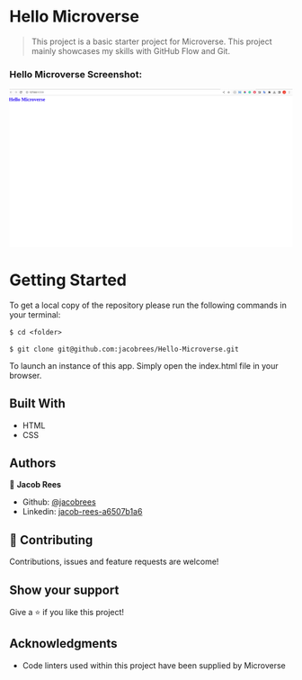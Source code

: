 # Hello Microverse

> This project is a basic starter project for Microverse. This project mainly showcases my skills with GitHub Flow and Git.

### Hello Microverse Screenshot:

![](screenshot/Screenshot.png)

# Getting Started

To get a local copy of the repository please run the following commands in your terminal:

```
$ cd <folder>
```

```
$ git clone git@github.com:jacobrees/Hello-Microverse.git
```

To launch an instance of this app. Simply open the index.html file in your browser.

## Built With

- HTML
- CSS

## Authors

👤 **Jacob Rees**

- Github: [@jacobrees](https://github.com/jacobrees)
- Linkedin: [jacob-rees-a6507b1a6](https://www.linkedin.com/in/jacob-rees-a6507b1a6/)

## 🤝 Contributing

Contributions, issues and feature requests are welcome!

## Show your support

Give a ⭐️ if you like this project!

## Acknowledgments

- Code linters used within this project have been supplied by Microverse
